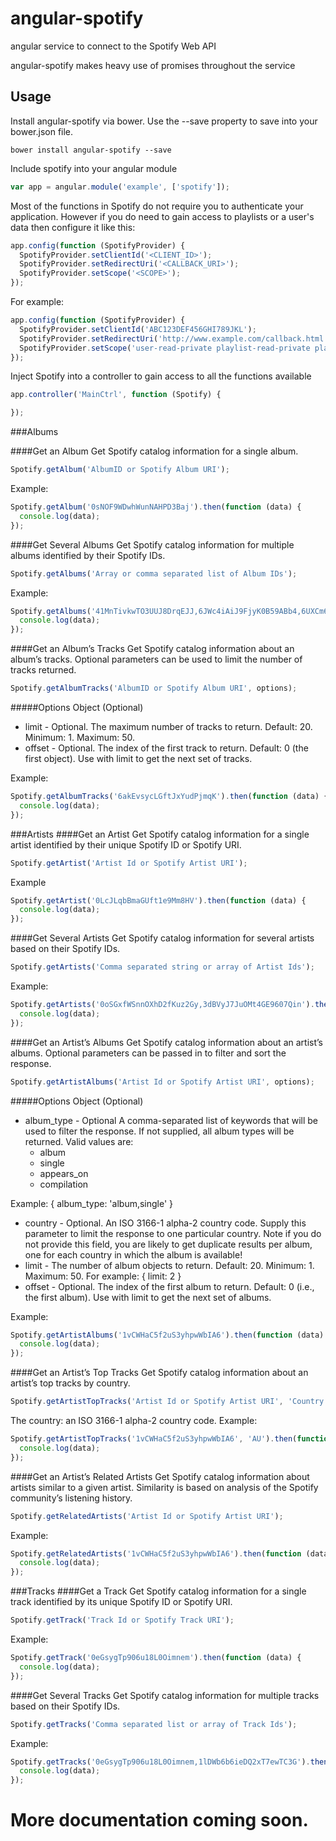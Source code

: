 # angular-spotify

angular service to connect to the Spotify Web API

angular-spotify makes heavy use of promises throughout the service

## Usage

Install angular-spotify via bower. Use the --save property to save into your bower.json file.
```shell
bower install angular-spotify --save
```

Include spotify into your angular module
```javascript
var app = angular.module('example', ['spotify']);
```

Most of the functions in Spotify do not require you to authenticate your application. However if you do need to gain access to playlists or a user's data then configure it like this:
```javascript
app.config(function (SpotifyProvider) {
  SpotifyProvider.setClientId('<CLIENT_ID>');
  SpotifyProvider.setRedirectUri('<CALLBACK_URI>');
  SpotifyProvider.setScope('<SCOPE>');
});
```
For example:
```javascript
app.config(function (SpotifyProvider) {
  SpotifyProvider.setClientId('ABC123DEF456GHI789JKL');
  SpotifyProvider.setRedirectUri('http://www.example.com/callback.html');
  SpotifyProvider.setScope('user-read-private playlist-read-private playlist-modify-private playlist-modify-public');
});
```


Inject Spotify into a controller to gain access to all the functions available
```javascript
app.controller('MainCtrl', function (Spotify) {

});
```


###Albums

####Get an Album
Get Spotify catalog information for a single album.
```javascript
Spotify.getAlbum('AlbumID or Spotify Album URI');
```
Example:
```javascript
Spotify.getAlbum('0sNOF9WDwhWunNAHPD3Baj').then(function (data) {
  console.log(data);
});
```


####Get Several Albums
Get Spotify catalog information for multiple albums identified by their Spotify IDs.
```javascript
Spotify.getAlbums('Array or comma separated list of Album IDs');
```
Example:
```javascript
Spotify.getAlbums('41MnTivkwTO3UUJ8DrqEJJ,6JWc4iAiJ9FjyK0B59ABb4,6UXCm6bOO4gFlDQZV5yL37').then(function (data) {
  console.log(data);
});
```


####Get an Album’s Tracks
Get Spotify catalog information about an album’s tracks. Optional parameters can be used to limit the number of tracks returned.
```javascript
Spotify.getAlbumTracks('AlbumID or Spotify Album URI', options);
```
#####Options Object (Optional)
 - limit - Optional. The maximum number of tracks to return. Default: 20. Minimum: 1. Maximum: 50.
 - offset - Optional. The index of the first track to return. Default: 0 (the first object). Use with limit to get the next set of tracks.

Example:
```javascript
Spotify.getAlbumTracks('6akEvsycLGftJxYudPjmqK').then(function (data) {
  console.log(data);
});
```


###Artists
####Get an Artist
Get Spotify catalog information for a single artist identified by their unique Spotify ID or Spotify URI.

```javascript
Spotify.getArtist('Artist Id or Spotify Artist URI');
```
Example
```javascript
Spotify.getArtist('0LcJLqbBmaGUft1e9Mm8HV').then(function (data) {
  console.log(data);
});
```

####Get Several Artists
Get Spotify catalog information for several artists based on their Spotify IDs.
```javascript
Spotify.getArtists('Comma separated string or array of Artist Ids');
```
Example:
```javascript
Spotify.getArtists('0oSGxfWSnnOXhD2fKuz2Gy,3dBVyJ7JuOMt4GE9607Qin').then(function (data) {
  console.log(data);
});
```

####Get an Artist’s Albums
Get Spotify catalog information about an artist’s albums. Optional parameters can be passed in to filter and sort the response.
```javascript
Spotify.getArtistAlbums('Artist Id or Spotify Artist URI', options);
```

#####Options Object (Optional)
 - album_type - Optional A comma-separated list of keywords that will be used to filter the response. If not supplied, all album types will be returned. Valid values are:
   - album
   - single
   - appears_on
   - compilation

Example: { album_type: 'album,single' }
 - country - Optional. An ISO 3166-1 alpha-2 country code. Supply this parameter to limit the response to one particular country. Note if you do not provide this field, you are likely to get duplicate results per album, one for each country in which the album is available!
 - limit - The number of album objects to return. Default: 20. Minimum: 1. Maximum: 50. For example: { limit: 2 }
 - offset - Optional. The index of the first album to return. Default: 0 (i.e., the first album). Use with limit to get the next set of albums. 


Example:
```javascript
Spotify.getArtistAlbums('1vCWHaC5f2uS3yhpwWbIA6').then(function (data) {
  console.log(data);
});
```


####Get an Artist’s Top Tracks
Get Spotify catalog information about an artist’s top tracks by country.
```javascript
Spotify.getArtistTopTracks('Artist Id or Spotify Artist URI', 'Country Code');
```
The country: an ISO 3166-1 alpha-2 country code. 
Example:
```javascript
Spotify.getArtistTopTracks('1vCWHaC5f2uS3yhpwWbIA6', 'AU').then(function (data) {
  console.log(data);
});
```


####Get an Artist’s Related Artists
Get Spotify catalog information about artists similar to a given artist. Similarity is based on analysis of the Spotify community’s listening history.
```javascript
Spotify.getRelatedArtists('Artist Id or Spotify Artist URI');
```
Example:
```javascript
Spotify.getRelatedArtists('1vCWHaC5f2uS3yhpwWbIA6').then(function (data) {
  console.log(data);
});
```



###Tracks
####Get a Track
Get Spotify catalog information for a single track identified by its unique Spotify ID or Spotify URI.
```javascript
Spotify.getTrack('Track Id or Spotify Track URI');
```
Example:
```javascript
Spotify.getTrack('0eGsygTp906u18L0Oimnem').then(function (data) {
  console.log(data);
});
```

####Get Several Tracks
Get Spotify catalog information for multiple tracks based on their Spotify IDs.
```javascript
Spotify.getTracks('Comma separated list or array of Track Ids');
```
Example:
```javascript
Spotify.getTracks('0eGsygTp906u18L0Oimnem,1lDWb6b6ieDQ2xT7ewTC3G').then(function (data) {
  console.log(data);
});
```




# More documentation coming soon.
